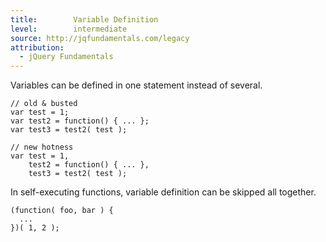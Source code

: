 ```yaml
---
title:        Variable Definition
level:        intermediate
source: http://jqfundamentals.com/legacy
attribution: 
  - jQuery Fundamentals
---
```


Variables can be defined in one statement instead of several.

```
// old & busted
var test = 1;
var test2 = function() { ... };
var test3 = test2( test );

// new hotness
var test = 1,
    test2 = function() { ... },
    test3 = test2( test );
```

In self-executing functions, variable definition can be skipped all together.

```
(function( foo, bar ) {
  ...
})( 1, 2 );
```
